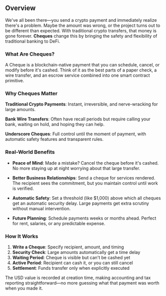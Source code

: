 ## Overview

We've all been there—you send a crypto payment and immediately realize there's a problem. Maybe the amount was wrong, or the project turns out to be different than expected. With traditional crypto transfers, that money is gone forever. **Cheques** change this by bringing the safety and flexibility of traditional banking to DeFi.

### What Are Cheques?

A Cheque is a blockchain-native payment that you can schedule, cancel, or modify before it's cashed. Think of it as the best parts of a paper check, a wire transfer, and an escrow service combined into one smart contract primitive.

### Why Cheques Matter

**Traditional Crypto Payments**: Instant, irreversible, and nerve-wracking for large amounts.

**Bank Wire Transfers**: Often have recall periods but require calling your bank, waiting on hold, and hoping they can help.

**Underscore Cheques**: Full control until the moment of payment, with automatic safety features and transparent rules.

### Real-World Benefits

* **Peace of Mind**: Made a mistake? Cancel the cheque before it's cashed. No more staying up at night worrying about that large transfer.

* **Better Business Relationships**: Send a cheque for services rendered. The recipient sees the commitment, but you maintain control until work is verified.

* **Automatic Safety**: Set a threshold (like $1,000) above which all cheques get an automatic security delay. Large payments get extra scrutiny without manual intervention.

* **Future Planning**: Schedule payments weeks or months ahead. Perfect for rent, salaries, or any predictable expense.

### How It Works

1. **Write a Cheque**: Specify recipient, amount, and timing
2. **Security Check**: Large amounts automatically get a time delay
3. **Waiting Period**: Cheque is visible but can't be cashed yet
4. **Active Period**: Recipient can cash it, or you can still cancel
5. **Settlement**: Funds transfer only when explicitly executed

The USD value is recorded at creation time, making accounting and tax reporting straightforward—no more guessing what that payment was worth when you made it.